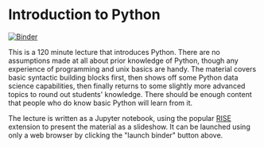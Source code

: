 # Introduction to Python

[![Binder](https://mybinder.org/badge.svg)](https://mybinder.org/v2/git/https%3A%2F%2Fgitlab.physik.uni-muenchen.de%2FMartin.Ritter%2Fpython-intro/6b2e01e55667d833e0028245e333144536d43e4b?filepath=presentation.ipynb)

This is a 120 minute lecture that introduces Python. There are
no assumptions made at all about prior knowledge of Python, though
any experience of programming and unix basics are handy. The
material covers basic syntactic building blocks first, then
shows off some Python data science capabilities, then finally
returns to some slightly more advanced topics to round out
students' knowledge. There should be enough content that people
who do know basic Python will learn from it.

The lecture is written as a Jupyter notebook, using the popular
[RISE](https://github.com/damianavila/RISE) extension to present
the material as a slideshow. It can be launched using only a web
browser by clicking the "launch binder" button above.
